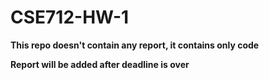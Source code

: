 # CSE712-HW-1

__This repo doesn't contain any report, it contains only code__

__Report will be added after deadline is over__
